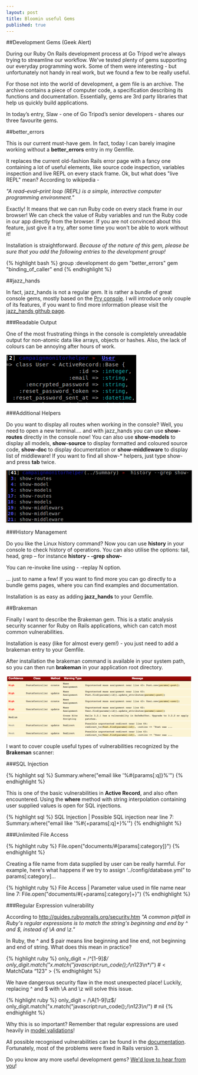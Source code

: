 ```yaml
---
layout: post
title: Bloomin useful Gems
published: true
---
```


##Development Gems (Geek Alert)
	 	 	
During our Ruby On Rails development process at Go Tripod we’re always trying to streamline our workflow. We've tested plenty of gems supporting our everyday programming work. Some of them were interesting - but unfortunately not handy in real work, but we found a few to be really useful.

For those not into the world of development, a gem file is an archive. The archive contains a piece of computer code, a specification describing its functions and documentation. Essentially, gems are 3rd party libraries that help us quickly build applications.

In today’s entry, Slaw - one of Go Tripod’s senior developers - shares our three favourite gems.

##better_errors

This is our current must-have gem. In fact, today I can barely imagine working without a **better_errors** entry in my Gemfile.

It replaces the current old-fashion Rails error page with a fancy one containing a lot of useful elements, like source code inspection, variables inspection and live REPL on every stack frame. Ok, but what does "live REPL" mean? According to wikipedia - 

*"A read–eval–print loop (REPL) is a simple, interactive computer programming environment."*

Exactly! It means that we can run Ruby code on every stack frame in our browser! We can check the value of Ruby variables and run the Ruby code in our app directly from the browser. If you are not convinced about this feature, just give it a try, after some time you won't be able to work without it!

Installation is straightforward. *Because of the nature of this gem, please be sure that you add the following entries to the development group!*

{% highlight bash %}
group :development do
	gem "better_errors"
	gem "binding_of_caller"
end	
{% endhighlight %}


##jazz_hands

In fact, jazz_hands is not a regular gem. It is rather a bundle of great console gems, mostly based on the [Pry console](http://pryrepl.org/). I will introduce only couple of its features, if you want to find more information please visit the [jazz_hands github page](https://github.com/nixme/jazz_hands).


###Readable Output

One of the most frustrating things in the console is completely unreadable output for non-atomic data like arrays, objects or hashes. Also, the lack of colours can be annoying after hours of work.

![Readable Output](/assets/img/blog/readable-output.png "Readable Output")


###Additional Helpers

Do you want to display all routes when working in the console? Well, you need to open a new terminal.... and with jazz_hands you can use **show-routes** directly in the console now! You can also use **show-models** to display all models, **show-source** to display formatted and coloured source code, **show-doc** to display documentation or **show-middleware** to display list of middleware! If you want to find all show-* helpers, just type show- and press **tab** twice.

![Tab Completion](/assets/img/blog/tab-completion.png "Tab Completion")


###History Management

Do you like the Linux history command? Now you can use **history** in your console to check history of operations. You can also utilise the options: tail, head, grep – for instance **history - -grep show-**

You can re-invoke line using - -replay N option.

... just to name a few! If you want to find more you can go directly to a bundle gems pages, where you can find examples and documentation.

Installation is as easy as adding **jazz_hands** to your Gemfile.


##Brakeman

Finally I want to describe the Brakeman gem. This is a static analysis security scanner for Ruby on Rails applications, which can catch most common vulnerabilities.

Installation is easy (like for almost every gem!) - you just need to add a brakeman entry to your Gemfile.

After installation the brakeman command is available in your system path, so you can then run **brakeman** in your application root directory.

![Brakeman, image from the rails-breakman site](/assets/img/blog/brakeman.png "Brakeman, image from the rails-breakman site")

I want to cover couple useful types of vulnerabilities recognized by the **Brakeman** scanner:

###SQL Injection

{% highlight sql %}
Summary.where("email like '%#{params[:q]}%'")
{% endhighlight %}

This is one of the basic vulnerabilities in **Active Record**, and also often encountered. Using the **where** method with string interpolation containing user supplied values is open for SQL injections.

{% highlight sql %}
SQL Injection        | Possible SQL injection near line 7: Summary.where("email like '%#{+params[:q]+}%'")
{% endhighlight %}


###Unlimited File Access

{% highlight ruby %}
File.open("documents/#{params[:category]}")
{% endhighlight %}

Creating a file name from data supplied by user can be really harmful. For example, here's what happens if we try to assign ‘../config/database.yml” to params[:category]...

{% highlight ruby %}
File Access          | Parameter value used in file name near line 7: File.open("documents/#{+params[:category]+}") 
{% endhighlight %}

###Regular Expression vulnerability

According to http://guides.rubyonrails.org/security.htm *"A common pitfall in Ruby's regular expressions is to match the string's beginning and end by ^ and $, instead of \A and \z."*

In Ruby, the ^ and $ pair means line beginning and line end, not beginning and end of string. What does this mean in practice? 

{% highlight ruby %}
only_digit = /^[1-9]*$/
only_digit.match("x.match("javascript:run_code();/*\n123\n*/") # < MatchData “123” > 
{% endhighlight %}

We have dangerous security flaw in the most unexpected place! Luckily, replacing ^ and $ with \A and \z will solve this issue.

{% highlight ruby %}
only_digit = /\A[1-9]\z$/
only_digit.match("x.match("javascript:run_code();/*\n123\n*/") # nil 
{% endhighlight %}

Why this is so important? Remember that regular expressions are used heavily in [model validations](http://guides.rubyonrails.org/active_record_validations.html)! 

All possible recognised vulnerabilities can be found in the [documentation](http://brakemanscanner.org/docs/warning_types/t). Fortunately, most of the problems were fixed in Rails version 3. 

Do you know any more useful development gems? [We'd love to hear from you](/#contact)!







